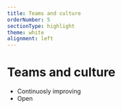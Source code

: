 ```yaml
---
title: Teams and culture
orderNumber: 5
sectionType: highlight
theme: white
alignment: left
---
```

# Teams and culture

* Continuosly improving
* Open
